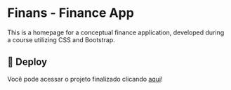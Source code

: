 # Finans - Finance App
This is a homepage for a conceptual finance application, developed during a course utilizing  CSS and Bootstrap.

## 🚀 Deploy

Você pode acessar o projeto finalizado clicando [aqui](https://pdrlcarvalho.github.io/Finans-Finance-App/)!
